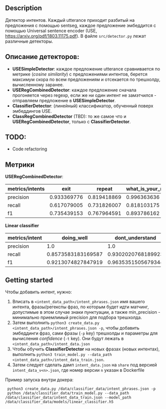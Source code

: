 ## Description

Детектор интентов. Каждый utterance приходит разбитый на предложения с помощью sentseg, каждое предложение
эмбеддится с помощью Universal sentence encoder (USE, https://arxiv.org/pdf/1803.11175.pdf).
В файле `src/detector.py` лежат различные детекторы.

## Описание детекторов:

- **USESimpleDetector**:  каждое предложение utterance сравнивается по метрике (*cosine similarity*) с предложениями интентов, берется максимум скора по всем предложениям и отсекается по трешхолду, вычисленному заранее.
- **USERegCombinedDetector**: каждое предложение сначала прогоняется через regexp, если же ни один интент не замэтчился - отправляем предложение в **USESimpleDetector**.
- **ClassifierDetector**: (линейный) классификатор, обученный поверх эмбеддингов USE.
- **ClassRegCombinedDetector** (TBD): то же самое что и **USERegCombinedDetector**, только c **ClassifierDetector**.

## TODO:

- Code refactoring

## Метрики

**USERegCombinedDetector**:

| metrics/intents | exit        | repeat      | what\_is\_your\_name | where\_are\_you\_from | what\_can\_you\_do | who\_made\_you | what\_is\_your\_job |
|-----------------|-------------|-------------|----------------------|-----------------------|--------------------|----------------|---------------------|
| precision       | 0.933369776 | 0.819418869 | 0.996363636          | 0.958124098           | 0.851321586        | 0.876727199    | 0.92990404          |
| recall          | 0.617079005 | 0.731826007 | 0.818103175          | 0.87984127            | 0.72               | 0.877472177    | 0.905040404         |
| f1              | 0.735439153 | 0.767964591 | 0.893786162          | 0.909311858           | 0.670418219        | 0.874162102    | 0.912530126         |

**Linear classifier**

| metrics/intent | doing\_well         | dont\_understand    | exit                | no                  | opinion\_request    | repeat              | tell\_me\_more      | topic\_switching    | weather\_forecast\_intent | what\_can\_you\_do  | what\_is\_your\_job | what\_is\_your\_name | what\_time           | where\_are\_you\_from | who\_made\_you      | yes                 |
|----------------|---------------------|---------------------|---------------------|---------------------|---------------------|---------------------|---------------------|---------------------|---------------------------|---------------------|---------------------|----------------------|----------------------|-----------------------|---------------------|---------------------|
| precision      | 1\.0                | 1\.0                | 0\.9865424979336843 | 1\.0                | 0\.9989797671996907 | 1\.0                | 1\.0                | 0\.9986487790877712 | 0\.9999718943226531       | 0\.9580038777647474 | 0\.9794973544973544 | 0\.9872380952380952  | 0\.7                 | 1\.0                  | 0\.9900218120485768 | 0\.9984154535274357 |
| recall         | 0\.8573583183169587 | 0\.9302020768189923 | 0\.9084120586721307 | 0\.476056148275828  | 0\.9940347669321833 | 0\.9587581012066932 | 0\.5008838383838384 | 0\.9592773876809634 | 0\.981187023934949        | 0\.684115571735149  | 0\.7505059523809525 | 0\.8277156177156177  | 0\.16333333333333333 | 0\.9468963278153464   | 0\.9802793078736229 | 0\.5521462125258816 |
| f1             | 0\.9213074827847919 | 0\.9635351505679344 | 0\.9457555231239384 | 0\.6327796990476111 | 0\.9965006054252443 | 0\.9788548704590214 | 0\.655171502474134  | 0\.9785179078726823 | 0\.9904863751438698       | 0\.7892493183660353 | 0\.8419943259828739 | 0\.895528435927984   | 0\.2595238095238095  | 0\.9725183042830439   | 0\.9848708104905247 | 0\.7080591931078407 |



## Getting started

Чтобы добавить интент, нужно:
 1. Вписать в `<intent_data_path>/intent_phrases.json` имя вашего интента, фразы/регекспы фраз, по которым будет идти матчинг, допустимые в этом случае знаки пунктуации, а также min_precision - минимально приемлимый precision для подбора трешхолда.
 2. Затем выполнить `python3 create_data.py <intent_data_path>/intent_phrases.json -p`, чтобы добавить эмбеддинги фраз, сами фразы (`-p` key) трешхолды и параметры для вычисления *confidence* (`-t` key). Они будут лежать в `<intent_data_path>/intent_data.json`
 3. Чтобы обучить **ClassifierDetector** на новых фразах (новых интентах), выполнить `python3 train_model.py --data_path <intent_data_path>/intent_data_train.json`.
 4. Затем следует сделать дамп `intent_data.json` на `share` под версией `intent_data_v<n>.json`, где номер версии `n` указан в Dockerfile

Пример запуска внутри докера:
 ```
  python3 create_data.py /data/classifier_data/intent_phrases.json -p
  python /data/classifier_data/train_model.py --data_path /data/classifier_data/intent_data_train.json --model_path /data/classifier_data/models/linear_classifier.h5
 ```
